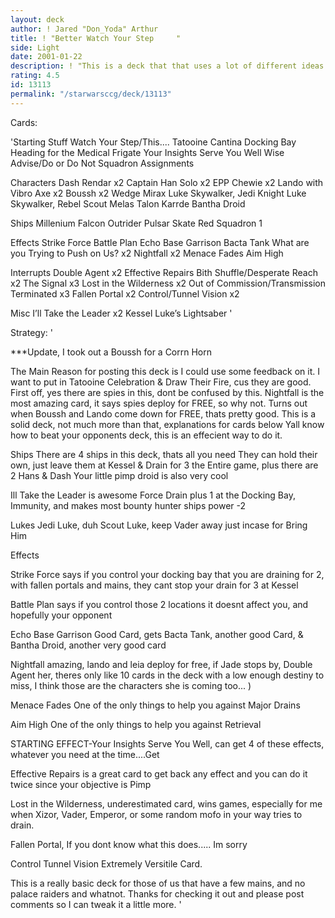 ```yaml
---
layout: deck
author: ! Jared "Don_Yoda" Arthur
title: ! "Better Watch Your Step     "
side: Light
date: 2001-01-22
description: ! "This is a deck that that uses a lot of different ideas and some very new ideas, mostly drain and battle"
rating: 4.5
id: 13113
permalink: "/starwarsccg/deck/13113"
---
```

Cards: 

'Starting Stuff
Watch Your Step/This....
Tatooine
Cantina
Docking Bay
Heading for the Medical Frigate
Your Insights Serve You Well
Wise Advise/Do or Do Not
Squadron Assignments

Characters
Dash Rendar x2
Captain Han Solo x2
EPP Chewie x2
Lando with Vibro Axe x2
Boussh x2
Wedge
Mirax
Luke Skywalker, Jedi Knight
Luke Skywalker, Rebel Scout
Melas
Talon Karrde
Bantha Droid

Ships
Millenium Falcon
Outrider
Pulsar Skate
Red Squadron 1

Effects
Strike Force
Battle Plan
Echo Base Garrison
Bacta Tank
What are you Trying to Push on Us? x2
Nightfall x2
Menace Fades
Aim High

Interrupts
Double Agent x2
Effective Repairs
Bith Shuffle/Desperate Reach x2
The Signal x3
Lost in the Wilderness x2
Out of Commission/Transmission Terminated x3
Fallen Portal x2
Control/Tunnel Vision x2

Misc
I’ll Take the Leader x2
Kessel
Luke’s Lightsaber '

Strategy: '

***Update, I took out a Boussh for a Corrn Horn

The Main Reason for posting this deck is I could use some feedback on it.
I want to put in Tatooine Celebration & Draw Their Fire, cus they are good.
First off, yes there are spies in this, dont be confused by this.
Nightfall is the most amazing card, it says spies deploy for FREE, so why not.
Turns out when Boussh and Lando come down for FREE, thats pretty good.
This is a solid deck, not much more than that, explanations for cards below
Yall know how to beat your opponents deck, this is an effecient way to do it.

Ships
There are 4 ships in this deck, thats all you need
They can hold their own, just leave them at Kessel & Drain for 3 the Entire game, plus there are 2 Hans & Dash
Your little pimp droid is also very cool

Ill Take the Leader is awesome
Force Drain plus 1 at the Docking Bay, Immunity, and makes most bounty hunter ships power -2

Lukes
Jedi Luke, duh
Scout Luke, keep Vader away just incase for Bring Him

Effects

Strike Force says if you control your docking bay that you are draining for 2, with fallen portals and mains, they cant stop your drain for 3 at Kessel

Battle Plan says if you control those 2 locations it doesnt affect you, and hopefully your opponent

Echo Base Garrison Good Card, gets Bacta Tank, another good Card, & Bantha Droid, another very good card

Nightfall amazing, lando and leia deploy for free, if Jade stops by, Double Agent her, theres only like 10 cards in the deck with a low enough destiny to miss, I think those are the characters she is coming too...	)

Menace Fades One of the only things to help you against Major Drains

Aim High One of the only things to help you against Retrieval

STARTING EFFECT-Your Insights Serve You Well, can get 4 of these effects, whatever you need at the time....Get

Effective Repairs is a great card to get back any effect and you can do it twice since your objective is Pimp

Lost in the Wilderness, underestimated card, wins games, especially for me when Xizor, Vader, Emperor, or some random mofo in your way tries to drain.

Fallen Portal, If you dont know what this does..... Im sorry

Control Tunnel Vision Extremely Versitile Card.

This is a really basic deck for those of us that have a few mains, and no palace raiders and whatnot.
Thanks for checking it out and please post comments so I can tweak it a little more.
'
